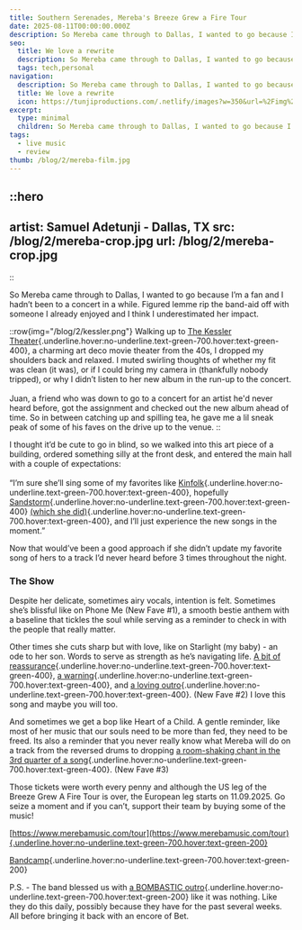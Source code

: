 ```yaml
---
title: Southern Serenades, Mereba's Breeze Grew a Fire Tour
date: 2025-08-11T00:00:00.000Z
description: So Mereba came through to Dallas, I wanted to go because I’m a fan and I hadn’t been to a concert in a while. Figured lemme rip the band-aid off with someone I already enjoyed and I think I underestimated her impact.
seo:
  title: We love a rewrite
  description: So Mereba came through to Dallas, I wanted to go because I’m a fan and I hadn’t been to a concert in a while. Figured lemme rip the band-aid off with someone I already enjoyed and I think I underestimated her impact.
  tags: tech,personal
navigation:
  description: So Mereba came through to Dallas, I wanted to go because I’m a fan and I hadn’t been to a concert in a while. Figured lemme rip the band-aid off with someone I already enjoyed and I think I underestimated her impact.
  title: We love a rewrite
  icon: https://tunjiproductions.com/.netlify/images?w=350&url=%2Fimg%2Flogo_clear.png
excerpt:
  type: minimal
  children: So Mereba came through to Dallas, I wanted to go because I’m a fan and I hadn’t been to a concert in a while. Figured lemme rip the band-aid off....
tags:
  - live music
  - review
thumb: /blog/2/mereba-film.jpg
---
```


::hero
---
artist: Samuel Adetunji - Dallas, TX
src: /blog/2/mereba-crop.jpg
url: /blog/2/mereba-crop.jpg
---
::

So Mereba came through to Dallas, I wanted to go because I’m a fan and I hadn’t been to a concert in a while. Figured lemme rip the band-aid off with someone I already enjoyed and I think I underestimated her impact.

<!--more-->

::row{img="/blog/2/kessler.png"}
Walking up to [The Kessler Theater](https://thekessler.org){.underline.hover:no-underline.text-green-700.hover:text-green-400}, a charming art deco movie theater from the 40s, I dropped my shoulders back and relaxed. I muted swirling thoughts of whether my fit was clean (it was), or if I could bring my camera in (thankfully nobody tripped), or why I didn’t listen to her new album in the run-up to the concert.
<br/>
<br/>
Juan, a friend who was down to go to a concert for an artist he'd never heard before, got the assignment and checked out the new album ahead of time. So in between catching up and spilling tea, he gave me a lil sneak peak of some of his faves on the drive up to the venue.
::

I thought it’d be cute to go in blind, so we walked into this art piece of a building, ordered something silly at the front desk, and entered the main hall with a couple of expectations:  <br/><br/>“I’m sure she’ll sing some of my favorites like [Kinfolk](https://www.youtube.com/watch?v=Mfdu1LsZ9DA&pp=ygUOa2luZm9sayBtZXJlYmE%3D){.underline.hover:no-underline.text-green-700.hover:text-green-400}, hopefully [Sandstorm](https://www.youtube.com/watch?v=KHqsrAPgjO0&pp=ygUOa2luZm9sayBtZXJlYmE%3D){.underline.hover:no-underline.text-green-700.hover:text-green-400} [(which she did)](/blog/2/sandstorm.mp4){.underline.hover:no-underline.text-green-700.hover:text-green-400}, and I’ll just experience the new songs in the moment.”

Now that would’ve been a good approach if she didn’t update my favorite song of hers to a track I’d never heard before 3 times throughout the night.

### The Show

Despite her delicate, sometimes airy vocals, intention is felt. Sometimes she’s blissful like on Phone Me (New Fave #1), a smooth bestie anthem with a baseline that tickles the soul while serving as a reminder to check in with the people that really matter.

Other times she cuts sharp but with love, like on Starlight (my baby) - an ode to her son. Words to serve as strength as he’s navigating life. [A bit of reassurance](https://genius.com/Mereba-starlight-my-baby-lyrics#:~:text=inside%0A%0A%5BPre%2DChorus%5D-,There%2C%20there%2C%20there%2C%20there%0AThere%27s%20a%20sun%20on%20the%20horizon%2C%20sweet%20baby%0AEven%20when%20it%27s%20hiding%2C%20you%27re%20brighter%0AYou%27re%20brighter%2C%20yeah,-%5BChorus%5D%0AIt%27s%20not){.underline.hover:no-underline.text-green-700.hover:text-green-400}, [a warning](https://genius.com/Mereba-starlight-my-baby-lyrics#:~:text=Lies%20told%2C%20minds%20broke%2C%20coded%20for%20a%20cold%2C%20cold%20world%0ABut%20you%27re%20gold%20emanating%2C%20my%20sun%0ABlindfold%20to%20those%20dreamers%20turned%20to%20ghosts%0AHope%20they%20find%20what%20they%20lost%2C%20keep%20on%20keeping%20on){.underline.hover:no-underline.text-green-700.hover:text-green-400}, and [a loving outro](https://genius.com/Mereba-starlight-my-baby-lyrics#:~:text=what%20it%20seems-,%5BOutro%5D,-And%20you%20learn){.underline.hover:no-underline.text-green-700.hover:text-green-400}. (New Fave #2) I love this song and maybe you will too.

And sometimes we get a bop like Heart of a Child. A gentle reminder, like most of her music that our souls need to be more than fed, they need to be freed. Its also a reminder that you never really know what Mereba will do on a track from the reversed drums to dropping [a room-shaking chant in the 3rd quarter of a song](https://youtu.be/bLUtlsYxqpU?si=W6KCXPQPIj5f2KE3&t=140){.underline.hover:no-underline.text-green-700.hover:text-green-400}. (New Fave #3)

Those tickets were worth every penny and although the US leg of the Breeze Grew A Fire Tour is over, the European leg starts on 11.09.2025. Go seize a moment and if you can’t, support their team by buying some of the music!

[https://www.merebamusic.com/tour](https://www.merebamusic.com/tour){.underline.hover:no-underline.text-green-700.hover:text-green-200}

[Bandcamp](https://mereba.bandcamp.com/album/the-breeze-grew-a-fire){.underline.hover:no-underline.text-green-700.hover:text-green-200}

P.S. - The band blessed us with [a BOMBASTIC outro](/blog/2/outro.mp4){.underline.hover:no-underline.text-green-700.hover:text-green-200} like it was nothing. Like they do this daily, possibly because they have for the past several weeks. All before bringing it back with an encore of Bet.

